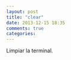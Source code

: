 ```yaml
---
layout: post
title: "clear"
date: 2013-12-15 18:35
comments: true
categories: 
---
```

Limpiar la terminal.

